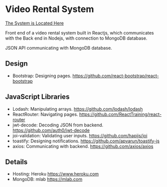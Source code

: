# Video Rental System

[The System is Located Here](https://shielded-ridge-81488.herokuapp.com/movies)


Front end of a video rental system built in Reactjs, which communicates with the Back end in Nodejs, with connection to MongoDB database.

JSON API communicating with MongoDB database.

## Design
 * Bootstrap: Designing pages. https://github.com/react-bootstrap/react-bootstrap

## JavaScript Libraries
 * Lodash: Manipulating arrays. https://github.com/lodash/lodash
 * ReactRouter: Navigating pages. https://github.com/ReactTraining/react-router
 * jwt-decode: Decoding JSON from backend. https://github.com/auth0/jwt-decode
 * joi-validation: Validating user inputs. https://github.com/hapijs/joi
 * toastify: Designing notifications. https://github.com/apvarun/toastify-js 
 * axios: Communicating with backend. https://github.com/axios/axios
 
## Details
* Hosting: Heroku https://www.heroku.com
* MongoDB: mlab https://mlab.com

